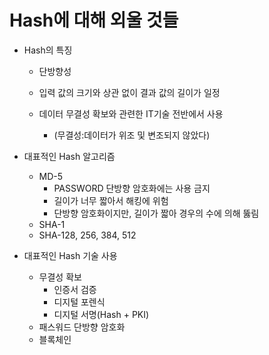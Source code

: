 # Hash에 대해 외울 것들

- Hash의 특징
    
    - 단방향성
    - 입력 값의 크기와 상관 없이 결과 값의 길이가 일정
    - 데이터 무결성 확보와 관련한 IT기술 전반에서 사용
        
        - (무결성:데이터가 위조 및 변조되지 않았다)

- 대표적인 Hash 알고리즘

    - MD-5
        - PASSWORD 단방향 암호화에는 사용 금지
        - 길이가 너무 짧아서 해킹에 위험
        - 단방향 암호화이지만, 길이가 짧아 경우의 수에 의해 뚫림
    - SHA-1
    - SHA-128, 256, 384, 512

- 대표적인 Hash 기술 사용

    - 무결성 확보
        - 인증서 검증
        - 디지털 포렌식
        - 디지털 서명(Hash + PKI)
    - 패스워드 단방향 암호화
    - 블록체인
    
